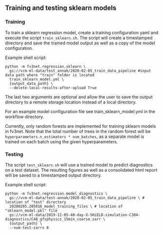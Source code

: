 ## Training and testing sklearn models

### Training
To train a sklearn regression model, create a training configuration yaml and execute
the script `train_sklearn.sh`. The script will create a timestamped directory and save
the trained model output as well as a copy of the model configuration.

Example shell script:
```
python -m fv3net.regression.sklearn \
  gs://vcm-ml-data/test_annak/2020-02-05_train_data_pipeline #input data path where "train" folder is located
  train_sklearn_model.yml \
  {output_data_path} \
  --delete-local-results-after-upload True
```
The last two arguments are optional and allow the user to save the output directory to
a remote storage location instead of a local directory.

For an example model configuration file see train_sklearn_model.yml in the workflow directory.

Currently, only random forests are implemented for training sklearn models in fv3net.
Note that the total number of trees in the random forest will be
`hyperparameters.n_estimators * num_batches`, as a separate model is trained on each
batch using the given hyperparameters.

### Testing
The script `test_sklearn.sh` will use a trained model to predict diagnostics on a test
dataset. The resulting figures as well as a consolidated html report will be saved to
a timestamped output directory.

Example shell script:
```
python -m fv3net.regression.model_diagnostics \
  gs://vcm-ml-data/test-annak/2020-02-05_train_data_pipeline \ # location of "test" directory
  20200205.205016_model_training_files \ # location of "sklearn_model.pkl" file
  gs://vcm-ml-data/2019-12-05-40-day-X-SHiELD-simulation-C384-diagnostics/C48_gfsphysics_15min_coarse.zarr \
  {output_path} \
  --num-test-zarrs 8
```
